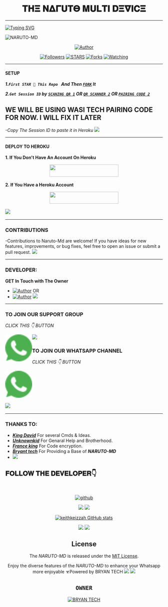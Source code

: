 <h1 align="center"> 𝚻𝚮𝚵 𝚴𝚫𝚪𝐔𝚻𝚯 𝚳𝐔𝐋𝚻𝚰 𝐃𝚵𝛁𝚰𝐂𝚵  </h1>
<p align="center">  
  
***
  
<a href="https://git.io/typing-svg"><img src="https://readme-typing-svg.demolab.com?font=Black+Ops+One&size=50&pause=1000&color=1BAFBAFF&center=true&width=910&height=100&lines=THANK+FOR+CHOOSING+NARUTO-MD;MULTI+DEVICE+WHATSAPP+BOT;CREATED+BY+BRYAN+TECH;WELCOME+TO+MY+WORLD" alt="Typing SVG" /></a>
  </p>
    <img alt="NARUTO-MD" width="700" height="300" src="https://telegra.ph/file/c35304340a3f685c14995.jpg">
<p align="center">
<p align="center">
<a href=""><img title="Author" src="https://img.shields.io/badge/NARUTO-MD-gold?style=for-the-badge&logo=github"></a>
<p/>
<p align="center">
<a href="https://github.com/Bryanlover1/Naruto-MD-V1?tab=followers"><img title="Followers" src="https://img.shields.io/github/followers/Bryanlover1?label=Followers&style=social"></a>
<a href="https://github.com/Bryanlover1/Naruto-MD-V1/stargazers/"><img title="STARS" src="https://img.shields.io/github/stars/Bryanlover1/Naruto-MD-V1?&style=social"></a>
<a href="https://github.com/Bryanlover1/Naruto-MD-V1/network/members"><img title="Forks" src="https://img.shields.io/github/forks/Bryanlover1/Naruto-MD-V1?style=social"></a>
<a href="https://github.com/Bryanlover1/Naruto-MD-V1/watchers"><img title="Watching" src="https://img.shields.io/github/watchers/Bryanlover1/Naruto-MD-V1?label=Watching&style=social"></a>
  
***

#### SETUP 

***1.`First STAR 🌟 This Repo ` And Then [`FORK`](https://github.com/Bryanlover1/Naruto-MD-V1) It***

***2.`Get Session ID` by [`SCANING QR 1`](https://madarabotmdv2-4b573e7e1d9a.herokuapp.com/) OR [`QR SCANNER 2`](https://madarabotmdv2-4b573e7e1d9a.herokuapp.com/) OR [`PAIRING CODE 2`](https://madarabotmdv2-4b573e7e1d9a.herokuapp.com/)***

## WE WILL BE USING WASI TECH PAIRING CODE FOR NOW. I WILL FIX IT LATER

*-Copy The Session ID to paste it in Heroku*
<a><img src='https://i.imgur.com/LyHic3i.gif'/></a>

***

#### DEPLOY TO HEROKU 
**1. If You Don't Have An Account On Heroku**
    <br>
<p align="center"><a href="https://signup.heroku.com">
 <img src="https://img.shields.io/badge/Create%20Account%20Now-black?style=for-the-badge&logo=heroku" width="220" height="38.45"/></a></p>

**2. If You Have a Heroku Account**
    <br>
<p align="center"><a href="https://dashboard.heroku.com/new?template=https://github.com/Bryanlover1/Naruto-MD-V1"> <img src="https://img.shields.io/badge/DEPLOY%20NOW-black?style=for-the-badge&logo=heroku" width="220" height="38.45"/></a></p>
<a><img src='https://i.imgur.com/LyHic3i.gif'/></a>


***


### CONTRIBUTIONS 
-Contributions to Naruto-Md are welcome! If you have ideas for new features, improvements, or bug fixes, feel free to open an issue or submit a pull request.
<a><img src='https://i.imgur.com/LyHic3i.gif'/></a>

***
### DEVELOPER:
**GET In Touch with The Owner**
- <a href="https://instagram.com/Bryan_lover1"><img title="Author" src="https://img.shields.io/badge/ON INSTAGRAM-diamond?style=for-the-badge&logo=Instagram"></a>
OR 
- <a href="https://wa.me/233263176982"><img title="Author" src="https://img.shields.io/badge/ON WHATSAPP-gold?style=for-the-badge&logo=WhatsApp"></a>
<a><img src='https://i.imgur.com/LyHic3i.gif'/></a>

***

### TO JOIN OUR SUPPORT GROUP 


*CLICK THIS 👇 BUTTON* <p align="centre">
  <a href="https://chat.whatsapp.com/DVpRj3FVHFQDYxploAvjI5">
    <img align="left" alt="SIEGRIN | Whastapp" width="86px" src="https://raw.githubusercontent.com/PikaBotz/My_Personal_Space/main/Images/AnyaBot_pics/Anya_v2/Whatsapp.svg" />
  

   
   <a><img src='https://i.imgur.com/LyHic3i.gif'/></a>

### TO JOIN OUR WHATSAPP CHANNEL 

*CLICK THIS 👇 BUTTON* <p align="centre">
  <a href="https://whatsapp.com/channel/0029VacpEdXIt5rqKLB9nC1L">
   <img align="centre" alt="SIEGRIN | Whastapp" width="86px" src="https://raw.githubusercontent.com/PikaBotz/My_Personal_Space/main/Images/AnyaBot_pics/Anya_v2/Whatsapp.svg" />

   
 <a><img src='https://i.imgur.com/LyHic3i.gif'/></a>

***
### THANKS TO:
- [***King David***](https://github.com/Kingdavid3333) For several Cmds & Ideas.
- [***Unknownkid***](https://github.com/Whizbot1) For Genaral Help and Brotherhood. 
- [***France king***](https://github.com/Franceking1) For Code encryption. 
- [***Bryant tech***](https://github.com/Elsa2090) For Providing a Base of **_NARUTO-MD_**
- <a><img src='https://i.imgur.com/LyHic3i.gif'/></a>
## 𝐅𝐎𝐋𝐋𝐎𝐖 𝐓𝐇𝐄 𝐃𝐄𝐕𝐄𝐋𝐎𝐏𝐄𝐑👇

<br/> <div align="center">
[![github](https://github.com/github.png?size=150)](https://github.com/Bryanlover1)


<a><img src='https://i.imgur.com/LyHic3i.gif'/></a>
<a><img src='https://i.imgur.com/LyHic3i.gif'/></a>
  
[![keithkeizzah GitHub stats](https://github-readme-stats.vercel.app/api?username=Bryanlover1&show_icons=true&theme=radical)](https://github.com/Bryanlover1)

<a><img src='https://i.imgur.com/LyHic3i.gif'/></a>
<a><img src='https://i.imgur.com/LyHic3i.gif'/></a>

## License

The *NARUTO-MD* is released under the [MIT License](https://opensource.org/licenses/MIT).

Enjoy the diverse features of the *NARUTO-MD*  to enhance your Whatsapp more enjoyable
☣Powered by BRYAN TECH 
<a><img src='https://i.imgur.com/LyHic3i.gif'/></a>
<a><img src='https://i.imgur.com/LyHic3i.gif'/></a>
## `OWNER` 
<a href="https://github.com/Elsa2090"><img src="https://github.com/Bryanlover1.png" width="250" height="250" alt="BRYAN TECH"/></a>

  
